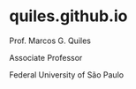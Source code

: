 # quiles.github.io


Prof. Marcos G. Quiles 

Associate Professor

Federal University of São Paulo

